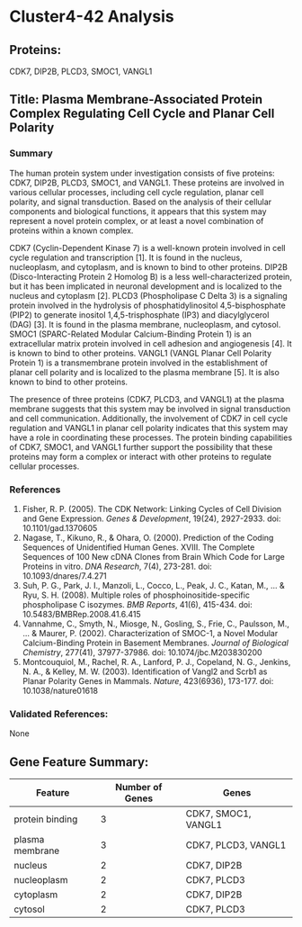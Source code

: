# Cluster4-42 Analysis

## Proteins: 

CDK7, DIP2B, PLCD3, SMOC1, VANGL1

## Title: Plasma Membrane-Associated Protein Complex Regulating Cell Cycle and Planar Cell Polarity

### Summary

The human protein system under investigation consists of five proteins: CDK7, DIP2B, PLCD3, SMOC1, and VANGL1. These proteins are involved in various cellular processes, including cell cycle regulation, planar cell polarity, and signal transduction. Based on the analysis of their cellular components and biological functions, it appears that this system may represent a novel protein complex, or at least a novel combination of proteins within a known complex.

CDK7 (Cyclin-Dependent Kinase 7) is a well-known protein involved in cell cycle regulation and transcription [1]. It is found in the nucleus, nucleoplasm, and cytoplasm, and is known to bind to other proteins. DIP2B (Disco-Interacting Protein 2 Homolog B) is a less well-characterized protein, but it has been implicated in neuronal development and is localized to the nucleus and cytoplasm [2]. PLCD3 (Phospholipase C Delta 3) is a signaling protein involved in the hydrolysis of phosphatidylinositol 4,5-bisphosphate (PIP2) to generate inositol 1,4,5-trisphosphate (IP3) and diacylglycerol (DAG) [3]. It is found in the plasma membrane, nucleoplasm, and cytosol. SMOC1 (SPARC-Related Modular Calcium-Binding Protein 1) is an extracellular matrix protein involved in cell adhesion and angiogenesis [4]. It is known to bind to other proteins. VANGL1 (VANGL Planar Cell Polarity Protein 1) is a transmembrane protein involved in the establishment of planar cell polarity and is localized to the plasma membrane [5]. It is also known to bind to other proteins.

The presence of three proteins (CDK7, PLCD3, and VANGL1) at the plasma membrane suggests that this system may be involved in signal transduction and cell communication. Additionally, the involvement of CDK7 in cell cycle regulation and VANGL1 in planar cell polarity indicates that this system may have a role in coordinating these processes. The protein binding capabilities of CDK7, SMOC1, and VANGL1 further support the possibility that these proteins may form a complex or interact with other proteins to regulate cellular processes.

### References

1. Fisher, R. P. (2005). The CDK Network: Linking Cycles of Cell Division and Gene Expression. *Genes & Development*, 19(24), 2927-2933. doi: 10.1101/gad.1370605
2. Nagase, T., Kikuno, R., & Ohara, O. (2000). Prediction of the Coding Sequences of Unidentified Human Genes. XVIII. The Complete Sequences of 100 New cDNA Clones from Brain Which Code for Large Proteins in vitro. *DNA Research*, 7(4), 273-281. doi: 10.1093/dnares/7.4.271
3. Suh, P. G., Park, J. I., Manzoli, L., Cocco, L., Peak, J. C., Katan, M., ... & Ryu, S. H. (2008). Multiple roles of phosphoinositide-specific phospholipase C isozymes. *BMB Reports*, 41(6), 415-434. doi: 10.5483/BMBRep.2008.41.6.415
4. Vannahme, C., Smyth, N., Miosge, N., Gosling, S., Frie, C., Paulsson, M., ... & Maurer, P. (2002). Characterization of SMOC-1, a Novel Modular Calcium-Binding Protein in Basement Membranes. *Journal of Biological Chemistry*, 277(41), 37977-37986. doi: 10.1074/jbc.M203830200
5. Montcouquiol, M., Rachel, R. A., Lanford, P. J., Copeland, N. G., Jenkins, N. A., & Kelley, M. W. (2003). Identification of Vangl2 and Scrb1 as Planar Polarity Genes in Mammals. *Nature*, 423(6936), 173-177. doi: 10.1038/nature01618

### Validated References: 

None





## Gene Feature Summary: 

| Feature | Number of Genes | Genes |
| --- | --- | --- |
| protein binding | 3 | CDK7, SMOC1, VANGL1 |
| plasma membrane | 3 | CDK7, PLCD3, VANGL1 |
| nucleus | 2 | CDK7, DIP2B |
| nucleoplasm | 2 | CDK7, PLCD3 |
| cytoplasm | 2 | CDK7, DIP2B |
| cytosol | 2 | CDK7, PLCD3 |

